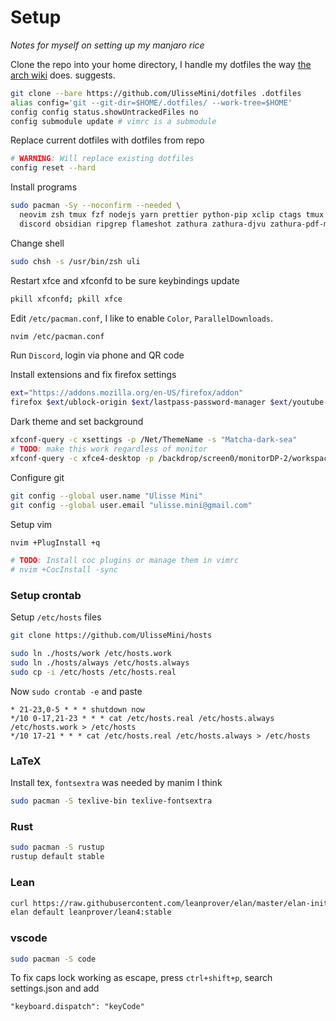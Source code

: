 # Setup

_Notes for myself on setting up my manjaro rice_

Clone the repo into your home directory,
I handle my dotfiles the way
[the arch wiki](https://wiki.archlinux.org/title/Dotfiles#Tracking_dotfiles_directly_with_Git) does.
suggests.

```sh
git clone --bare https://github.com/UlisseMini/dotfiles .dotfiles
alias config='git --git-dir=$HOME/.dotfiles/ --work-tree=$HOME'
config config status.showUntrackedFiles no
config submodule update # vimrc is a submodule
```

Replace current dotfiles with dotfiles from repo

```sh
# WARNING: Will replace existing dotfiles
config reset --hard
```

Install programs

```sh
sudo pacman -Sy --noconfirm --needed \
  neovim zsh tmux fzf nodejs yarn prettier python-pip xclip ctags tmux base-devel \
  discord obsidian ripgrep flameshot zathura zathura-djvu zathura-pdf-mupdf
```

Change shell

```sh
sudo chsh -s /usr/bin/zsh uli
```

Restart xfce and xfconfd to be sure keybindings update

```sh
pkill xfconfd; pkill xfce
```

Edit `/etc/pacman.conf`, I like to enable `Color`, `ParallelDownloads`.

```sh
nvim /etc/pacman.conf
```

Run `Discord`, login via phone and QR code

Install extensions and fix firefox settings

```sh
ext="https://addons.mozilla.org/en-US/firefox/addon"
firefox $ext/ublock-origin $ext/lastpass-password-manager $ext/youtube-recommended-videos about:preferences
```

Dark theme and set background

```sh
xfconf-query -c xsettings -p /Net/ThemeName -s "Matcha-dark-sea"
# TODO: make this work regardless of monitor
xfconf-query -c xfce4-desktop -p /backdrop/screen0/monitorDP-2/workspace0/last-image -s /usr/share/backgrounds/xfce/manjaro-cat.jpg
```

Configure git

```sh
git config --global user.name "Ulisse Mini"
git config --global user.email "ulisse.mini@gmail.com"
```

Setup vim

```sh
nvim +PlugInstall +q

# TODO: Install coc plugins or manage them in vimrc
# nvim +CocInstall -sync
```

### Setup crontab

Setup `/etc/hosts` files

```sh
git clone https://github.com/UlisseMini/hosts

sudo ln ./hosts/work /etc/hosts.work
sudo ln ./hosts/always /etc/hosts.always
sudo cp -i /etc/hosts /etc/hosts.real
```

Now `sudo crontab -e` and paste

```
* 21-23,0-5 * * * shutdown now
*/10 0-17,21-23 * * * cat /etc/hosts.real /etc/hosts.always /etc/hosts.work > /etc/hosts
*/10 17-21 * * * cat /etc/hosts.real /etc/hosts.always > /etc/hosts
```

### LaTeX

Install tex, `fontsextra` was needed by manim I think

```sh
sudo pacman -S texlive-bin texlive-fontsextra
```

### Rust

```sh
sudo pacman -S rustup
rustup default stable
```

### Lean

```sh
curl https://raw.githubusercontent.com/leanprover/elan/master/elan-init.sh -sSf | sh
elan default leanprover/lean4:stable
```

### vscode

```sh
sudo pacman -S code
```

To fix caps lock working as escape, press `ctrl+shift+p`, search settings.json and add

```
"keyboard.dispatch": "keyCode"
```
